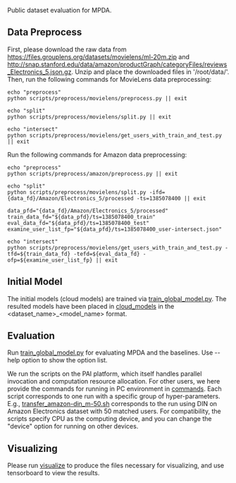 Public dataset evaluation for MPDA.

## Data Preprocess
First, please download the raw data from https://files.grouplens.org/datasets/movielens/ml-20m.zip 
and http://snap.stanford.edu/data/amazon/productGraph/categoryFiles/reviews_Electronics_5.json.gz.
Unzip and place the downloaded files in '/root/data/'.
Then, run the following commands for MovieLens data preprocessing:
```shell
echo "preprocess"
python scripts/preprocess/movielens/preprocess.py || exit

echo "split"
python scripts/preprocess/movielens/split.py || exit

echo "intersect"
python scripts/preprocess/movielens/get_users_with_train_and_test.py || exit
```
Run the following commands for Amazon data preprocessing:
```shell
echo "preprocess"
python scripts/preprocess/amazon/preprocess.py || exit

echo "split"
python scripts/preprocess/movielens/split.py -ifd={data_fd}/Amazon/Electronics_5/processed -ts=1385078400 || exit

data_pfd="{data_fd}/Amazon/Electronics_5/processed"
train_data_fd="${data_pfd}/ts=1385078400_train"
eval_data_fd="${data_pfd}/ts=1385078400_test"
examine_user_list_fp="${data_pfd}/ts=1385078400_user-intersect.json"

echo "intersect"
python scripts/preprocess/movielens/get_users_with_train_and_test.py -tfd=${train_data_fd} -tefd=${eval_data_fd} -ofp=${examine_user_list_fp} || exit
```

## Initial Model
The initial models (cloud models) are trained via [train_global_model.py](scripts/train_global_model.py).
The resulted models have been placed in [cloud_models](cloud_models) in the <dataset_name>_<model_name> format.

## Evaluation
Run [train_global_model.py](scripts/train_global_model.py) for evaluating MPDA and the baselines.
Use --help option to show the option list.

We run the scripts on the PAI platform, which itself handles parallel invocation and computation resource allocation.
For other users, we here provide the commands for running in PC environment in [commands](commands).
Each script corresponds to one run with a specific group of hyper-parameters.
E.g., [transfer_amazon-din_m-50.sh](commands/transfer_amazon_din_m-50.sh) corresponds to the run using DIN on Amazon Electronics dataset with 50 matched users.
For compatibility, the scripts specify CPU as the computing device, and you can change the "device" option for running on other devices.

## Visualizing
Please run [visualize](scripts/visualize.py) to produce the files necessary for visualizing, 
and use tensorboard to view the results.
